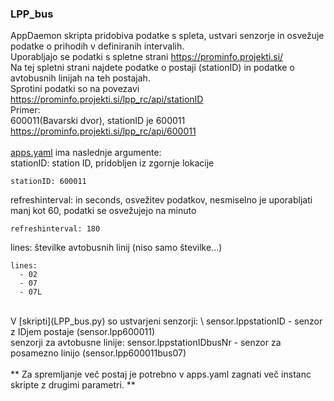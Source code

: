 ### LPP_bus

AppDaemon skripta pridobiva podatke s spleta, ustvari senzorje in osvežuje podatke o prihodih 
v definiranih intervalih.\
Uporabljajo se podatki s spletne strani https://prominfo.projekti.si/ \
Na tej spletni strani najdete podatke o postaji (stationID) in podatke o avtobusnih linijah na teh postajah.\
Sprotini podatki so na povezavi https://prominfo.projekti.si/lpp_rc/api/stationID \
Primer: \
600011(Bavarski dvor), stationID je 600011\
https://prominfo.projekti.si/lpp_rc/api/600011 \
<br>
[apps.yaml](apps.yaml) ima naslednje argumente: \
stationID: station ID, pridobljen iz zgornje lokacije
```
stationID: 600011
```
refreshinterval: in seconds, osvežitev podatkov, nesmiselno je uporabljati manj kot 60, podatki se osvežujejo na minuto
```
refreshinterval: 180 
```
lines:  številke avtobusnih linij (niso samo številke...) 
```
lines:
  - 02
  - 07
  - 07L
```
<br> 
V [skripti](LPP_bus.py) so ustvarjeni senzorji: \
sensor.lppstationID
 - senzor z IDjem postaje (sensor.lpp600011) 
<br> 
senzorji za avtobusne linije:
sensor.lppstationIDbusNr
 - senzor za posamezno linijo (sensor.lpp600011bus07) 

 
<br> 
<br> 
 ** Za spremljanje več postaj je potrebno v apps.yaml zagnati več instanc skripte z drugimi parametri. **
